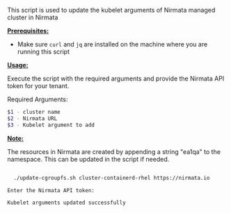 

This script is used to update the kubelet arguments of Nirmata managed cluster in Nirmata

<ins>**Prerequisites:**</ins>

- Make sure `curl` and `jq` are installed on the machine where you are running this script

<ins>**Usage:**</ins>

Execute the script with the required arguments and provide the Nirmata API token for your tenant. 

Required Arguments:
```sh
$1 - cluster name
$2 - Nirmata URL
$3 - Kubelet argument to add
```

<ins>**Note:**</ins> 

The resources in Nirmata are created by appending a string "ea1qa" to the namespace. This can be updated in the script if needed. 

```sh

  ./update-cgroupfs.sh cluster-containerd-rhel https://nirmata.io

Enter the Nirmata API token:

Kubelet arguments updated successfully



```
